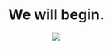  <h1 align="center">We will begin.</h1>
 <p align="center">
<img src="https://discord.c99.nl/widget/theme-3/568474094157168640.png"/> 
</p>
<!--
**Mohammad-Alattar/Mohammad-Alattar** is a ✨ _special_ ✨ repository because its `README.md` (this file) appears on your GitHub profile.

Here are some ideas to get you started:

- 🔭 I’m currently working on ...
- 🌱 I’m currently learning ...
- 👯 I’m looking to collaborate on ...
- 🤔 I’m looking for help with ...
- 💬 Ask me about ...
- 📫 How to reach me: ...
- 😄 Pronouns: ...
- ⚡ Fun fact: ...
-->
